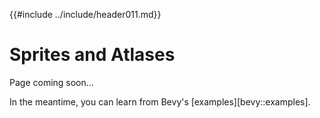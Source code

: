 {{#include ../include/header011.md}}

# Sprites and Atlases

Page coming soon…

In the meantime, you can learn from Bevy's [examples][bevy::examples].
